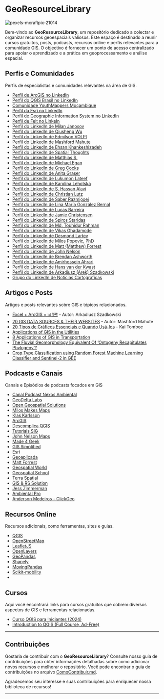 # GeoResourceLibrary

![pexels-mcraftpix-21014](https://github.com/user-attachments/assets/03a213a3-b817-412b-b3e8-04b22d34294d)

Bem-vindo ao **GeoResourceLibrary**, um repositório dedicado a colectar e organizar recursos geoespaciais valiosos. Este espaço é destinado a reunir cursos gratuitos, posts, podcasts, recursos online e perfis relevantes para a comunidade GIS. O objectivo é fornecer um ponto de acesso centralizado para apoiar o aprendizado e a prática em geoprocessamento e análise espacial.


## Perfis e Comunidades
Perfis de especialistas e comunidades relevantes na área de GIS.
* [Perfil de ArcGIS no LinkedIn](https://www.linkedin.com/company/esri/posts/)
* [Perfil do QGIS Brasil no LinkedIn](https://www.linkedin.com/company/qgisbrasil/)
* [Comunidade YouthMappers Moçambique](https://www.linkedin.com/company/comunidade-youthmappers-mo%C3%A7ambique/)
* [Perfil da Esri no LinkedIn](https://www.linkedin.com/company/esri/)
* [Perfil de Geographic Information System no LinkedIn](https://www.linkedin.com/company/geographic-information-system-gis/)
* [Perfil de Felt no LinkeIn](https://www.linkedin.com/company/feltmaps/)
* [Perfil do LinkedIn de Milan Janosov](https://www.linkedin.com/in/milan-janosov/)
* [Perfil do LinkedIn de Qiusheng Wu](https://www.linkedin.com/in/giswqs/)
* [Perfil do LinkedIn de Edmilson VOLPI](https://www.linkedin.com/in/emvolpi/)
* [Perfil do LinkedIn de Mashford Mahute](https://www.linkedin.com/in/mashford-mahute-012487178/)
* [Perfil do LinkedIn de Ehsan Khankeshizadeh](https://www.linkedin.com/in/ehsan-khankeshizadeh-27a420110/)
* [Perfil do LinkedIn de Spatial Thoughts](https://www.linkedin.com/company/spatial-thoughts/)
* [Perfil do LinkedIn de Matthias S.](https://www.linkedin.com/in/matthias-staengel/)
* [Perfil do LinkedIn de Michael Egan](https://www.linkedin.com/in/michael-egan-4941a4145/)
* [Perfil do LinkedIn de Greg Cocks](https://www.linkedin.com/in/gregcocks/)
* [Perfil do LinkedIn de Anita Graser](https://www.linkedin.com/in/anita-graser-%F0%9F%8C%BB-95102530/)
* [Perfil do LinkedIn de Lukumon Lateef](https://www.linkedin.com/in/lukumon-lateef/)
* [Perfil do LinkedIn de Karolina Lehotska](https://www.linkedin.com/in/karolinalehotska/)
* [Perfil do LinkedIn de S. Hassan Alavi](https://www.linkedin.com/in/alavi22/)
* [Perfil do LinkedIn de Christian Lutz](https://www.linkedin.com/in/christian-lutz-webgis/)
* [Perfil do LinkedIn de Saber Razmjooei](https://www.linkedin.com/in/saber-razmjooei/)
* [Perfil do LinkedIn de Lina María González Bernal](https://www.linkedin.com/in/lina-mar%C3%ADa-gonz%C3%A1lez-bernal/)
* [Perfil do LinkedIn de Lucas Barreira](https://www.linkedin.com/in/lucas-barreira/)
* [Perfil do LinkedIn de Jamie Christensen ](https://www.linkedin.com/in/thatgisguy/)
* [Perfil do LinkedIn de Spiros Staridas](https://www.linkedin.com/in/spyridon-staridas/)
* [Perfil do LinkedIn de Md. Touhidur Rahman ](https://www.linkedin.com/in/md-touhidur-rahman/)
* [Perfil do LinkedIn de Vikas Ghadamode](https://www.linkedin.com/in/vikas-ghadamode-a6a3939b/)
* [Perfil do LinkedIn de Desmond Lartey](https://www.linkedin.com/in/desmond-lartey/)
* [Perfil do LinkedIn de Milos Popovic, PhD](https://www.linkedin.com/in/milos-popovic-phd-89778117/)
* [Perfil do LinkedIn de Matt (Matthew) Forrest](https://www.linkedin.com/in/mbforr/)
* [Perfil do LinkedIn de John Nelson](https://www.linkedin.com/in/johnmnelson/)
* [Perfil do LinkedIn de Brendan Ashworth](https://www.linkedin.com/in/brendanashworth/)
* [Perfil do LinkedIn de Amirhossein Ahrari](https://www.linkedin.com/in/amirhosseinahrari/)
* [Perfil do LinkedIn de Hans van der Kwast](https://www.linkedin.com/in/jvdkwast/)
* [Perfil do LinkedIn de Arkadiusz (Arek) Szadkowski](https://www.linkedin.com/in/arkadiuszszadkowski/)
* [Grupo do LinkedIn de Notícias Cartograficas](https://www.linkedin.com/groups/13691204/)

## Artigos e Posts
Artigos e posts relevantes sobre GIS e tópicos relacionados.
* [Excel + ArcGIS = 📊🗺️](https://www.linkedin.com/posts/arkadiuszszadkowski_gis-excel-arcgispro-activity-7238475649525415936-a4y8?utm_source=share&utm_medium=member_desktop) - Autor: Arkadiusz Szadkowski
* [20 GIS DATA SOURCES & THEIR WEBSITES](https://www.linkedin.com/posts/mashford-mahute-012487178_gis-gis-reposting-activity-7238808404964630528-FpWp?utm_source=share&utm_medium=member_desktop) - Autor: Mashford Mahute
* [20 Tipos de Gráficos Essenciais e Quando Usá-los](https://piktochart.com/pt-br/blog/tipos-de-graficos/) - Kai Tomboc
* [Applications of GIS in the Utilities](https://www.linkedin.com/posts/mashford-mahute-012487178_utilities-gis-infographic-activity-7236383224157900800-Ockr?utm_source=share&utm_medium=member_desktop)
* [8 Applications of GIS in Transportation](https://www.linkedin.com/posts/mashford-mahute-012487178_gis-transportation-technology-activity-7236022954839420928-gCMu?utm_source=share&utm_medium=member_desktop)
* [The Fluvial Geomorphology Equivalent Of ‘Ontogeny Recapitulates Phylogeny’?](https://www.linkedin.com/posts/gregcocks_gis-spatial-mapping-activity-7067563944701292544-eubz?utm_source=share&utm_medium=member_desktop)
* [Crop Type Classification using Random Forest Machine Learning Classifier and Sentinel-2 in GEE](https://www.linkedin.com/posts/lukumon-lateef_gee-randomforests-crop-activity-7225420843143622656-l470?utm_source=share&utm_medium=member_desktop)


## Podcasts e Canais
Canais e Episódios de podcasts focados em GIS
* [Canal Podcast Nexos Ambiental](https://www.youtube.com/@podcastnexosambiental)
* [GeoDelta Labs](https://www.youtube.com/@geodeltalabs)
* [Open Geospatial Solutions](https://www.youtube.com/@giswqs)
* [Milos Makes Maps](https://www.youtube.com/@milos-makes-maps)
* [Klas Karlsson](https://www.youtube.com/@klaskarlsson)
* [ArcGIS](https://www.youtube.com/@esri_arcgis)
* [Descomplica QGIS](https://www.youtube.com/@DescomplicaQGIS)
* [Tutoriais SIG](https://www.youtube.com/@TutoriaisSIG)
* [John Nelson Maps](https://www.youtube.com/@johnnelsonmaps)
* [Made 4 Geek](https://www.youtube.com/@made4geek)
* [GIS Simplified](https://www.youtube.com/@gissimplified)
* [Esri](https://www.youtube.com/@esrimaps)
* [Geoaplicada](https://www.youtube.com/@Geoaplicada)
* [Matt Forrest](https://www.youtube.com/@mattforrest)
* [Geospatial World](https://www.youtube.com/@geospatialmedia)
* [Geospatial School](https://www.youtube.com/@geospatialschool)
* [Terra Spatial](https://www.youtube.com/@terraspatial)
* [GIS & RS Solution](https://www.youtube.com/@gisrssolution)
* [Jess Zimmerman](https://www.youtube.com/@jesszimmerman684)
* [Ambiental Pro](https://www.youtube.com/@ambientalpro)
* [Anderson Medeiros - ClickGeo](https://www.youtube.com/@ClickGeo)


## Recursos Online

Recursos adicionais, como ferramentas, sites e guias.
* [QGIS](https://qgis.org/)
* [OpenStreetMap](https://www.openstreetmap.org)
* [LeafletJS](https://leafletjs.com/)
* [OpenLayers](https://openlayers.org/)
* [GeoPandas](https://geopandas.org/en/stable/)
* [Shapely](https://shapely.readthedocs.io/en/stable/#)
* [MovingPandas](https://movingpandas.org/)
* [Scikit-mobility](https://scikit-mobility.github.io/scikit-mobility/#)
* 

## Cursos

Aqui você encontrará links para cursos gratuitos que cobrem diversos aspectos de GIS e ferramentas relacionadas.
* [Curso QGIS para Iniciantes (2024)](https://youtube.com/playlist?list=PLvb2I6DWKZQ9KWUAH2b-_3QYodDnTsCln&si=WF2XrHARsuwxGkQM)
* [Introduction to QGIS (Full Course, Ad-Free)](https://youtu.be/pGm7w-LywO0?si=dIckFZsZDvDlnLhR)



---

## Contribuições

Gostaria de contribuir com o **GeoResourceLibrary**? Consulte nosso guia de contribuições para obter informações detalhadas sobre como adicionar novos recursos e melhorar o repositório. Você pode encontrar o guia de contribuições no arquivo [ComoContribuir.md](ComoContribuir.md).

Agradecemos seu interesse e suas contribuições para enriquecer nossa biblioteca de recursos!

---
